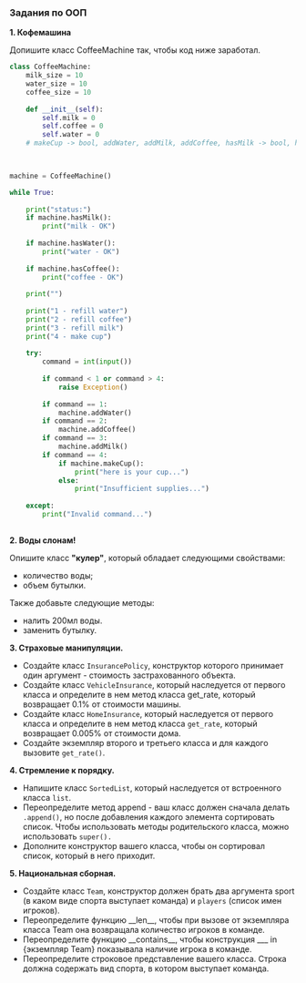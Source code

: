 ### Задания по ООП


**1. Кофемашина**

Допишите класс CoffeeMachine так, чтобы код ниже заработал.


```python
class CoffeeMachine:
    milk_size = 10
    water_size = 10
    coffee_size = 10
    
    def __init__(self):
        self.milk = 0
        self.coffee = 0
        self.water = 0
    # makeCup -> bool, addWater, addMilk, addCoffee, hasMilk -> bool, hasWater -> bool, hasCoffee -> bool


    
machine = CoffeeMachine()

while True:
    
    print("status:")
    if machine.hasMilk():
        print("milk - OK")
        
    if machine.hasWater():
        print("water - OK")
        
    if machine.hasCoffee():
        print("coffee - OK")
        
    print("")
    
    print("1 - refill water")
    print("2 - refill coffee")
    print("3 - refill milk")
    print("4 - make cup")
    
    try:
        command = int(input())
        
        if command < 1 or command > 4:
            raise Exception()
        
        if command == 1:
            machine.addWater()
        if command == 2:
            machine.addCoffee()
        if command == 3:
            machine.addMilk()
        if command == 4:
            if machine.makeCup():
                print("here is your cup...")
            else:
                print("Insufficient supplies...")
        
    except:
        print("Invalid command...")
        
```

**2. Воды слонам!**


Опишите класс **"кулер"**, который обладает следующими свойствами: 
* количество воды;
* объем бутылки.

Также добавьте следующие методы:
* налить 200мл воды.
* заменить бутылку.


**3. Страховые манипуляции.**


* Создайте класс `InsurancePolicy`, конструктор которого принимает один аргумент - стоимость застрахованного объекта.
* Создайте класс `VehicleInsurance`, который наследуется от первого класса и определите в нем метод класса get_rate, который возвращает 0.1% от стоимости машины.
* Создайте класс `HomeInsurance`, который наследуется от первого класса и определите в нем метод класса `get_rate`, который возвращает 0.005% от стоимости дома.
* Создайте экземпляр второго и третьего класса и для каждого вызовите `get_rate()`.

**4. Стремление к порядку.**

* Напишите класс `SortedList`, который наследуется от встроенного класса `list`.
* Переопределите метод append - ваш класс должен сначала делать `.append()`, но после добавления каждого элемента сортировать список. Чтобы использовать методы родительского класса, можно использовать `super().`
* Дополните конструктор вашего класса, чтобы он сортировал список, который в него приходит.

**5. Национальная сборная.**

* Создайте класс `Team`, конструктор должен брать два аргумента sport (в каком виде спорта выступает команда) и `players` (список имен игроков).
* Переопределите функцию \_\_len\_\_, чтобы при вызове от экземпляра класса Team она возвращала количество игроков в команде.
* Переопределите функцию \_\_contains\_\_, чтобы конструкция \_\_\_ in {экземпляр Team} показывала наличие игрока в команде.
* Переопределите строковое представление вашего класса. Строка должна содержать вид спорта, в котором выступает команда.
